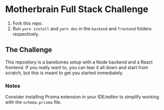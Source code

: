# Motherbrain Full Stack Challenge

1. Fork this repo.
2. Run `yarn install` and `yarn dev` in the `backend` and `frontend` folders respectively.

## The Challenge

This repository is a barebones setup with a Node backend and a React frontend. If you really want to, you can tear it all down and start from scratch, but this is meant to get you started immediately.

### Notes

Consider installing Prisma extension in your IDE/editor to simplify working with the `schema.prisma` file.
